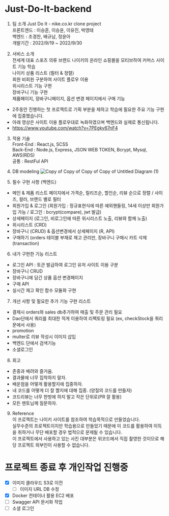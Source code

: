 # Just-Do-It-backend

1. 팀 소개
Just Do It - nike.co.kr clone project    
  프론트엔드 : 이승훈, 이승윤, 이유진, 박영태<br>
  백엔드 : 조경찬, 배규남, 정윤아<br>
  개발기간 : 2022/9/19 ~ 2022/9/30

2. 서비스 소개    
전세계 대표 스포츠 의류 브랜드 나이키의 온라인 쇼핑몰을 모티브하여 커머스 사이트 기능 학습   
나이키 상품 리스트 (필터 & 정렬)   
회원 비회원 구분하여 사이트 플로우 이용   
위시리스트 기능 구현   
장바구니 기능 구현   
제품페이지, 장바구니페이지, 옵션 변경 페이지에서 구매 기능   

  
- 2주동안 진행하는 첫 프로젝트로 기획 부분을 제하고 학습에 필요한 주요 기능 구현에 집중했습니다.
- 아래 영상은 사이트 이용 플로우대로 녹화하였으며 백엔드와 실제로 통신됩니다.
- https://www.youtube.com/watch?v=7PEgky67nF4<br>
  
3. 적용 기술    
Front-End : React.js, SCSS<br>
Back-End : Node.js, Express, JSON WEB TOKEN, Bcrypt, Mysql, AWS(RDS)<br>
공통 : RestFul API<br>

4. DB modeling
![Copy of Copy of Copy of Copy of Untitled Diagram (1)](https://user-images.githubusercontent.com/105476777/193579993-ae2b0068-7215-4f86-828c-a29bdb280efe.png)

5. 필수 구현 사항 (백엔드)
- 메인 & 제품 리스트 페이지에서 가격순, 릴리즈순, 할인순, 리뷰 순으로 정렬 / 사이즈, 컬러, 브랜드 별로 필터<br>
- 회원가입 & 로그인 (회원가입 : 정규표현식에 따른 예외핸들링, 14세 이상만 회원가입 가능 / 로그인 : bcrypt(compare), jwt 발급)<br>
- 상세페이지 (로그인, 비로그인에 따른 위시리스트 노출, 리뷰와 함께 노출)<br>
- 위시리스트 (CRD)<br>
- 장바구니 (CRUD) & 옵션변경에서 상세페이지 (R, API)<br>
- 구매하기 (orders 테이블 부재로 재고 관리만, 장바구니 구매시 카트 삭제(transaction)<br>

6. 내가 구현한 기능 리스트
- 로그인 API : 토큰 발급하여 로그인 유저 사이트 이용 구분
- 장바구니 CRUD
- 장바구니에 담긴 상품 옵션 변경페이지
- 구매 API
- 실시간 재고 확인 함수 모듈화 구현<br>

7. 개선 사항 및 필요한 추가 기능 구현 리스트<br>
  - 결제시 orders와 sales db추가하여 매출 및 주문 관리 필요<br>
  - Dao단에서 쿼리를 최대한 적게 이용하여 리팩토링 필요 (ex, checkStock을 쿼리문에서 사용)
  - promotion<br>
  - multer로 리뷰 작성시 이미지 삽입<br>
  - 백엔드 단에서 검색기능<br>
  - 소셜로그인<br>
   
8. 회고<br>
  - 존중과 배려와 즐거움.<br>
  - 결과물에 너무 집착하지 말자.<br>
  - 배운점을 어떻게 활용할지에 집중하자.<br>
  - 내 코드를 어떻게 더 잘 짤지에 대해 집중. (양질의 코드를 만들자)<br>
  - 코드리뷰는 너무 한방에 하지 말고 작은 단위로(PR 잘 활용)<br>
  - 모든 멘토님께 질문하자.<br>

9. Reference<br>
이 프로젝트는 나이키 사이트를 참조하여 학습목적으로 만들었습니다.<br>
실무수준의 프로젝트이지만 학습용으로 만들었기 때문에 이 코드를 활용하여 이득을 취하거나 무단 배포할 경우 법적으로 문제될 수 있습니다.<br>
이 프로젝트에서 사용하고 있는 사진 대부분은 위코드에서 직접 촬영한 것이므로 해당 프로젝트 외부인이 사용할 수 없습니다.<br>


# 프로젝트 종료 후 개인작업 진행중
- [X] 이미지 클라우드 S3로 이전
  - [ ] 이미지 URL DB 수정   
- [X] Docker 컨테이너 활용 EC2 배포   
- [ ] Swagger API 문서화 작업   
- [ ] 소셜 로그인 
